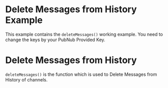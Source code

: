 # Delete Messages from History Example

This example contains the `deleteMessages()` working example. You need to change the keys by your PubNub Provided Key. 

# Delete Messages from History

`deleteMessages()`  is the function which is used to Delete Messages from History of channels.
